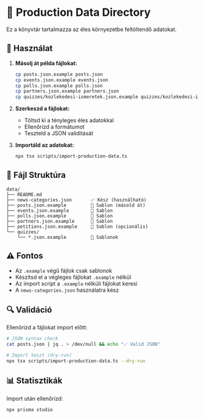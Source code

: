 # 📁 Production Data Directory

Ez a könyvtár tartalmazza az éles környezetbe feltöltendő adatokat.

## 📝 Használat

1. **Másolj át példa fájlokat:**
   ```bash
   cp posts.json.example posts.json
   cp events.json.example events.json
   cp polls.json.example polls.json
   cp partners.json.example partners.json
   cp quizzes/kozlekedesi-ismeretek.json.example quizzes/kozlekedesi-ismeretek.json
   ```

2. **Szerkeszd a fájlokat:**
   - Töltsd ki a tényleges éles adatokkal
   - Ellenőrizd a formátumot
   - Teszteld a JSON validitását

3. **Importáld az adatokat:**
   ```bash
   npx tsx scripts/import-production-data.ts
   ```

## 📂 Fájl Struktúra

```
data/
├── README.md
├── news-categories.json       ✅ Kész (használható)
├── posts.json.example         📝 Sablon (másold át)
├── events.json.example        📝 Sablon
├── polls.json.example         📝 Sablon
├── partners.json.example      📝 Sablon
├── petitions.json.example     📝 Sablon (opcionális)
└── quizzes/
    └── *.json.example         📝 Sablonok
```

## ⚠️ Fontos

- Az `.example` végű fájlok csak sablonok
- Készítsd el a végleges fájlokat `.example` nélkül
- Az import script a `.example` nélküli fájlokat keresi
- A `news-categories.json` használatra kész

## 🔍 Validáció

Ellenőrizd a fájlokat import előtt:
```bash
# JSON syntax check
cat posts.json | jq . > /dev/null && echo "✅ Valid JSON"

# Import teszt (dry-run)
npx tsx scripts/import-production-data.ts --dry-run
```

## 📊 Statisztikák

Import után ellenőrizd:
```bash
npx prisma studio
```
